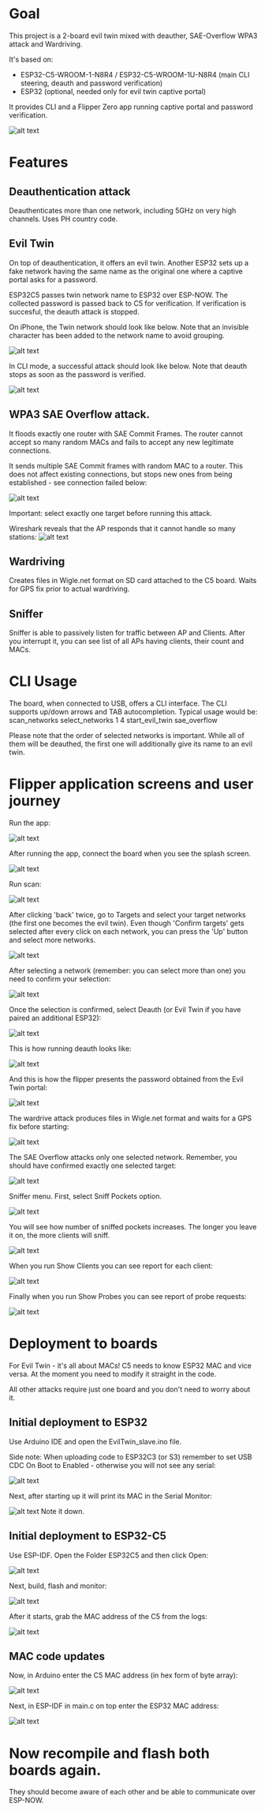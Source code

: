 # Goal

This project is a 2-board evil twin mixed with deauther, SAE-Overflow WPA3 attack and Wardriving. 

It's based on:
- ESP32-C5-WROOM-1-N8R4 / ESP32-C5-WROOM-1U-N8R4 (main CLI steering, deauth and password verification)
- ESP32 (optional, needed only for evil twin captive portal)

It provides CLI and a Flipper Zero app running captive portal and password verification.

![alt text](Gfx/f_pass.png)

# Features

## Deauthentication attack

Deauthenticates more than one network, including 5GHz on very high channels. Uses PH country code.

## Evil Twin
On top of deauthentication, it offers an evil twin. Another ESP32 sets up a fake network having the same name as the original one where a captive portal asks for a password.

ESP32C5 passes twin network name to ESP32 over ESP-NOW. The collected password is passed back to C5 for verification. 
If verification is succesful, the deauth attack is stopped.

On iPhone, the Twin network should look like below. Note that an invisible character has been added to the network name to avoid grouping.

![alt text](Gfx/image-1.png)

In CLI mode, a successful attack should look like below. Note that deauth stops as soon as the password is verified.

![alt text](Gfx/image-9.png)


## WPA3 SAE Overflow attack. 
It floods exactly one router with SAE Commit Frames. The router cannot accept so many random MACs and fails to accept any new legitimate connections. 

It sends multiple SAE Commit frames with random MAC to a router. This does not affect existing connections, but stops new ones from being established - see connection failed below: 

![alt text](Gfx/SAE-connection-failed.jpg)

Important: select exactly one target before running this attack.

Wireshark reveals that the AP responds that it cannot handle so many stations:
![alt text](Gfx/wireshark.png)

## Wardriving

Creates files in Wigle.net format on SD card attached to the C5 board. Waits for GPS fix prior to actual wardriving.


## Sniffer

Sniffer is able to passively listen for traffic between AP and Clients. After you interrupt it, you can see list of all APs having clients, their count and MACs.




# CLI Usage
The board, when connected to USB, offers a CLI interface. 
The CLI supports up/down arrows and TAB autocompletion. 
Typical usage would be:
scan_networks
select_networks 1 4
start_evil_twin
sae_overflow

Please note that the order of selected networks is important. While all of them will be deauthed, the first one will additionally give its name to an evil twin.


# Flipper application screens and user journey
Run the app:

![alt text](Gfx/app_icon.png)

After running the app, connect the board when you see the splash screen.

![alt text](Gfx/image.png)

Run scan:

![alt text](Gfx/main_menu.png)

After clicking 'back' twice, go to Targets and select your target networks (the first one becomes the evil twin). Even though 'Confirm targets' gets selected after every click on each network, you can press the 'Up' button and select more networks.

![alt text](Gfx/scan_list.png)

After selecting a network (remember: you can select more than one) you need to confirm your selection:

![alt text](Gfx/confirm_sel.png)

Once the selection is confirmed, select Deauth (or Evil Twin if you have paired an additional ESP32):

![alt text](Gfx/attack_menu.png)

This is how running deauth looks like:

![alt text](Gfx/f_deauth.png)

And this is how the flipper presents the password obtained from the Evil Twin portal:

![alt text](Gfx/f_pass.png)

The wardrive attack produces files in Wigle.net format and waits for a GPS fix before starting:

![alt text](Gfx/image-11.png)

The SAE Overflow attacks only one selected network. Remember, you should have confirmed exactly one selected target:

![alt text](Gfx/image-12.png)


Sniffer menu. First, select Sniff Pockets option. 

![alt text](Gfx/sniffer_menu.png)


You will see how number of sniffed pockets increases. The longer you leave it on, the more clients will sniff. 

![alt text](Gfx/snifferLog.png)

When you run Show Clients you can see report for each client:

![alt text](Gfx/sniffer_results.png)

Finally when you run Show Probes you can see report of probe requests:

![alt text](Gfx/probes.png)



# Deployment to boards
For Evil Twin - it's all about MACs! C5 needs to know ESP32 MAC and vice versa. At the moment you need to modify it straight in the code.

All other attacks require just one board and you don't need to worry about it.

## Initial deployment to ESP32
Use Arduino IDE and open the EvilTwin_slave.ino file.

Side note: When uploading code to ESP32C3 (or S3) remember to set USB CDC On Boot to Enabled - otherwise you will not see any serial:

![alt text](Gfx/image-2.png)

Next, after starting up it will print its MAC in the Serial Monitor:

![alt text](Gfx/image-3.png)
Note it down. 

## Initial deployment to ESP32-C5
Use ESP-IDF. Open the Folder ESP32C5 and then click Open:

![alt text](Gfx/image-4.png) 


Next, build, flash and monitor:

![alt text](Gfx/image-5.png)

After it starts, grab the MAC address of the C5 from the logs:

![alt text](Gfx/image-6.png)

## MAC code updates
Now, in Arduino enter the C5 MAC address (in hex form of byte array):

![alt text](Gfx/image-7.png)

Next, in ESP-IDF in main.c on top enter the ESP32 MAC address:

![alt text](Gfx/image-8.png)

# Now recompile and flash both boards again.
They should become aware of each other and be able to communicate over ESP-NOW.
